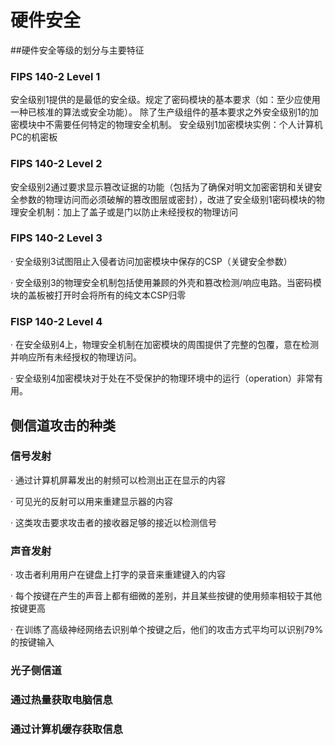 # 硬件安全

##硬件安全等级的划分与主要特征

### FIPS 140-2 Level 1
安全级别1提供的是最低的安全级。规定了密码模块的基本要求（如：至少应使用一种已核准的算法或安全功能）。
除了生产级组件的基本要求之外安全级别1的加密模块中不需要任何特定的物理安全机制。
安全级别1加密模块实例：个人计算机PC的机密板

### FIPS 140-2 Level 2
安全级别2通过要求显示篡改证据的功能（包括为了确保对明文加密密钥和关键安全参数的物理访问而必须破解的篡改图层或密封），改进了安全级别1密码模块的物理安全机制：加上了盖子或是门以防止未经授权的物理访问

### FIPS 140-2 Level 3
· 安全级别3试图阻止入侵者访问加密模块中保存的CSP（关键安全参数）

· 安全级别3的物理安全机制包括使用兼顾的外壳和篡改检测/响应电路。当密码模块的盖板被打开时会将所有的纯文本CSP归零

### FISP 140-2 Level 4
· 在安全级别4上，物理安全机制在加密模块的周围提供了完整的包覆，意在检测并响应所有未经授权的物理访问。

· 安全级别4加密模块对于处在不受保护的物理环境中的运行（operation）非常有用。

## 侧信道攻击的种类

### 信号发射
· 通过计算机屏幕发出的射频可以检测出正在显示的内容

· 可见光的反射可以用来重建显示器的内容

· 这类攻击要求攻击者的接收器足够的接近以检测信号

### 声音发射
· 攻击者利用用户在键盘上打字的录音来重建键入的内容

· 每个按键在产生的声音上都有细微的差别，并且某些按键的使用频率相较于其他按键更高

· 在训练了高级神经网络去识别单个按键之后，他们的攻击方式平均可以识别79%的按键输入

### 光子侧信道

### 通过热量获取电脑信息

### 通过计算机缓存获取信息

